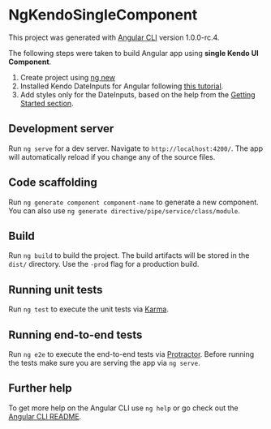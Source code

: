# NgKendoSingleComponent

This project was generated with [Angular CLI](https://github.com/angular/angular-cli) version 1.0.0-rc.4.

The following steps were taken to build Angular app using **single Kendo UI Component**.

1. Create project using [ng new]()
2. Installed Kendo DateInputs for Angular following [this tutorial](http://www.telerik.com/kendo-angular-ui/components/dateinputs/).
3. Add styles only for the DateInputs, based on the help from the [Getting Started section](http://www.telerik.com/kendo-angular-ui/getting-started/#toc-adding-the-styles).

## Development server

Run `ng serve` for a dev server. Navigate to `http://localhost:4200/`. The app will automatically reload if you change any of the source files.

## Code scaffolding

Run `ng generate component component-name` to generate a new component. You can also use `ng generate directive/pipe/service/class/module`.

## Build

Run `ng build` to build the project. The build artifacts will be stored in the `dist/` directory. Use the `-prod` flag for a production build.

## Running unit tests

Run `ng test` to execute the unit tests via [Karma](https://karma-runner.github.io).

## Running end-to-end tests

Run `ng e2e` to execute the end-to-end tests via [Protractor](http://www.protractortest.org/).
Before running the tests make sure you are serving the app via `ng serve`.

## Further help

To get more help on the Angular CLI use `ng help` or go check out the [Angular CLI README](https://github.com/angular/angular-cli/blob/master/README.md).

